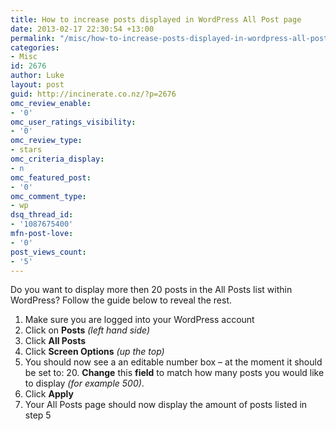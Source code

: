 ```yaml
---
title: How to increase posts displayed in WordPress All Post page
date: 2013-02-17 22:30:54 +13:00
permalink: "/misc/how-to-increase-posts-displayed-in-wordpress-all-post-page/"
categories:
- Misc
id: 2676
author: Luke
layout: post
guid: http://incinerate.co.nz/?p=2676
omc_review_enable:
- '0'
omc_user_ratings_visibility:
- '0'
omc_review_type:
- stars
omc_criteria_display:
- n
omc_featured_post:
- '0'
omc_comment_type:
- wp
dsq_thread_id:
- '1087675400'
mfn-post-love:
- '0'
post_views_count:
- '5'
---
```


Do you want to display more then 20 posts in the All Posts list within WordPress? Follow the guide below to reveal the rest.

  1. Make sure you are logged into your WordPress account
  2. Click on **Posts** _(left hand side)_
  3. Click **All Posts**
  4. Click **Screen Options** _(up the top)_
  5. You should now see a an editable number box &#8211; at the moment it should be set to: 20. **Change** this **field** to match how many posts you would like to display _(for example 500)_.
  6. Click **Apply**
  7. Your All Posts page should now display the amount of posts listed in step 5

&nbsp;

&nbsp;

&nbsp;

&nbsp;